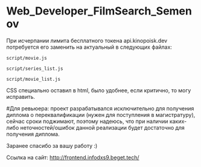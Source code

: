 # Web_Developer_FilmSearch_Semenov

При исчерпании лимита бесплатного токена api.kinopoisk.dev потребуется его заменить на актуальный в следующих файлах: 

    script/movie.js
    
    script/series_list.js
    
    script/movie_list.js

CSS специально оставил в html, было удобнее, если критично, то могу исправить.

#Для ревьюера: проект разрабатывался исключительно для получения диплома о переквалификации (нужен для поступления в магистратуру), сейчас сроки поджимают, поэтому надеюсь, что при наличии каких-либо неточностей/ошибок данной реализации будет достаточно для получения диплома.

Заранее спасибо за вашу работу :)

Ссылка на сайт: http://frontend.infodxs9.beget.tech/
